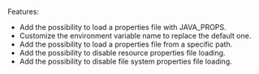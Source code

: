 Features:
- Add the possibility to load a properties file with JAVA_PROPS.
- Customize the environment variable name to replace the default one.
- Add the possibility to load a properties file from a specific path.
- Add the possibility to disable resource properties file loading.
- Add the possibility to disable file system properties file loading.